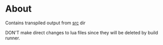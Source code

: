 # About
Contains transpiled output from [src](../src) dir

DON'T make direct changes to lua files since they will be deleted by build runner.
